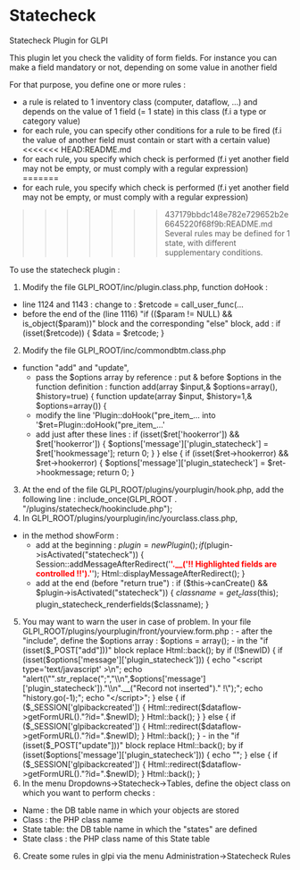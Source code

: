# Statecheck
Statecheck Plugin for GLPI

This plugin let you check the validity of form fields.
For instance you can make a field mandatory or not, depending on some value in another field

For that purpose, you define one or more rules :
- a rule is related to 1 inventory class (computer, dataflow, ...) and depends on the value of 1 field (= 1 state) in this class (f.i a type or category value)
- for each rule, you can specify other conditions for a rule to be fired (f.i the value of another field must contain or start with a certain value)
<<<<<<< HEAD:README.md
- for each rule, you specify which check is performed (f.i yet another field may not be empty, or must comply with a regular expression)<br/>
=======
- for each rule, you specify which check is performed (f.i yet another field may not be empty, or must comply with a regular expression)
>>>>>>> 437179bbdc148e782e729652b2e6645220f68f9b:README.md
Several rules may be defined for 1 state, with different supplementary conditions.

To use the statecheck plugin :
1. Modify the file GLPI_ROOT/inc/plugin.class.php, function doHook :
- line 1124 and 1143 : change to : $retcode = call_user_func(...
- before the end of the (line 1116) "if (($param != NULL) && is_object($param))" block and the corresponding "else" block, add : 
		if (isset($retcode)) {
			$data = $retcode;
		}
2. Modify the file GLPI_ROOT/inc/commondbtm.class.php
- function "add" and "update", 
	* pass the $options array by reference : put & before $options in the function definition :
		function add(array $input,& $options=array(), $history=true) {
		function update(array $input, $history=1,& $options=array()) {
	* modify the line 'Plugin::doHook("pre_item_... into '$ret=Plugin::doHook("pre_item_...'
	* add just after these lines :
		if (isset($ret['hookerror']) && $ret['hookerror']) {
			$options['message']['plugin_statecheck'] = $ret['hookmessage'];
			return 0;
		}
	  } else {
		if (isset($ret->hookerror) && $ret->hookerror) {
			$options['message']['plugin_statecheck'] = $ret->hookmessage;
			return 0;
		}
3. At the end of the file GLPI_ROOT/plugins/yourplugin/hook.php, add the following line : 
include_once(GLPI_ROOT . "/plugins/statecheck/hookinclude.php");
4. In GLPI_ROOT/plugins/yourplugin/inc/yourclass.class.php, 
- in the method showForm :
	* add at the beginning :
		$plugin = new Plugin();
		if ($plugin->isActivated("statecheck")) {
			Session::addMessageAfterRedirect('<font color="red"><b>'.__('!! Highlighted fields are controlled !!').'</b></font>');
			Html::displayMessageAfterRedirect();
		}
	* add at the end (before "return true") :
		if ($this->canCreate() && $plugin->isActivated("statecheck")) {
			$classname = get_class($this);
			plugin_statecheck_renderfields($classname);
		}
 

5. You may want to warn the user in case of problem.
	In your file GLPI_ROOT/plugins/yourplugin/front/yourview.form.php :
		- after the "include", define the $options array :
			$options = array();
		- in the "if (isset($_POST["add"]))" block replace 
			Html::back();
			by 
			if (!$newID) {
				if (isset($options['message']['plugin_statecheck'])) {
					echo "<script type='text/javascript' >\n";
					echo "alert(\"".str_replace(";","\\n",$options['message']['plugin_statecheck'])."\\n".__("Record not inserted")." !\");";
					echo "history.go(-1);";
					echo "</script>";
				}
				else {
					if ($_SESSION['glpibackcreated']) {
						Html::redirect($dataflow->getFormURL()."?id=".$newID);
					}
					Html::back();
				}
			} else {
				if ($_SESSION['glpibackcreated']) {
					Html::redirect($dataflow->getFormURL()."?id=".$newID);
				}
				Html::back();
			}
		- in the "if (isset($_POST["update"]))" block replace 
			Html::back();
			by 
			if (isset($options['message']['plugin_statecheck'])) {
				echo "<script type='text/javascript' >\n";
				echo "alert(\"".str_replace(";","\\n",$options['message']['plugin_statecheck'])."\\n".__("Record not updated")." !\");";
				echo "history.go(-1);";
				echo "</script>";
			}
			else {
				if ($_SESSION['glpibackcreated']) {
					Html::redirect($dataflow->getFormURL()."?id=".$newID);
				}
				Html::back();
			}
5. In the menu Dropdowns->Statecheck->Tables, define the object class on which you want to perform checks :
- Name : the DB table name in which your objects are stored
- Class : the PHP class name
- State table: the DB table name in which the "states" are defined
- State class : the PHP class name of this State table
6. Create some rules in glpi via the menu Administration->Statecheck Rules